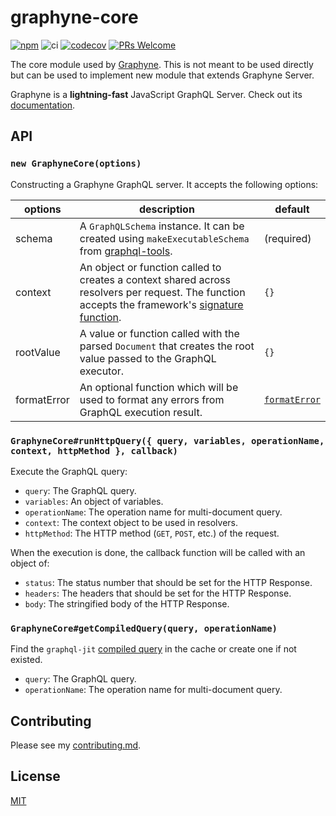 # graphyne-core

[![npm](https://badgen.net/npm/v/graphyne-core)](https://www.npmjs.com/package/graphyne-core)
![ci](https://github.com/hoangvvo/graphyne/workflows/Test%20and%20coverage/badge.svg)
[![codecov](https://codecov.io/gh/hoangvvo/graphyne/branch/master/graph/badge.svg)](https://codecov.io/gh/hoangvvo/graphyne)
[![PRs Welcome](https://badgen.net/badge/PRs/welcome/ff5252)](/CONTRIBUTING.md)

The core module used by [Graphyne](https://www.npmjs.com/package/graphyne-server). This is not meant to be used directly but can be used to implement new module that extends Graphyne Server.

Graphyne is a **lightning-fast** JavaScript GraphQL Server. Check out its [documentation](/).

## API

### `new GraphyneCore(options)`

Constructing a Graphyne GraphQL server. It accepts the following options:

| options | description | default |
|---------|-------------|---------|
| schema | A `GraphQLSchema` instance. It can be created using `makeExecutableSchema` from [graphql-tools](https://github.com/apollographql/graphql-tools). | (required) |
| context | An object or function called to creates a context shared across resolvers per request. The function accepts the framework's [signature function](#framework-specific-integration). | `{}` |
| rootValue | A value or function called with the parsed `Document` that creates the root value passed to the GraphQL executor. | `{}` |
| formatError | An optional function which will be used to format any errors from GraphQL execution result. | [`formatError`](https://github.com/graphql/graphql-js/blob/master/src/error/formatError.js) |

### `GraphyneCore#runHttpQuery({ query, variables, operationName, context, httpMethod }, callback)`

Execute the GraphQL query:

- `query`: The GraphQL query.
- `variables`: An object of variables.
- `operationName`: The operation name for multi-document query.
- `context`: The context object to be used in resolvers.
- `httpMethod`: The HTTP method (`GET`, `POST`, etc.) of the request.

When the execution is done, the callback function will be called with an object of:

- `status`: The status number that should be set for the HTTP Response.
- `headers`: The headers that should be set for the HTTP Response.
- `body`: The stringified body of the HTTP Response.

### `GraphyneCore#getCompiledQuery(query, operationName)`

Find the `graphql-jit` [compiled query](https://github.com/zalando-incubator/graphql-jit#compiledquery--compilequeryschema-document-operationname-compileroptions) in the cache or create one if not existed.

- `query`: The GraphQL query.
- `operationName`: The operation name for multi-document query.

## Contributing

Please see my [contributing.md](/CONTRIBUTING.md).

## License

[MIT](/LICENSE)
